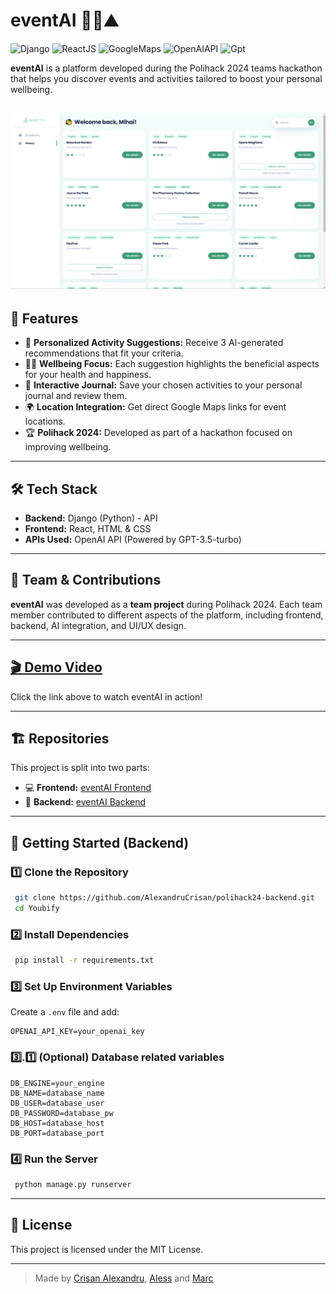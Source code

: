 # eventAI 🧘📍⛰️
![Django](https://img.shields.io/badge/Django-092E20?style=for-the-badge&logo=django&logoColor=green) ![ReactJS](https://img.shields.io/badge/-ReactJs-61DAFB?logo=react&logoColor=white&style=for-the-badge) ![GoogleMaps](https://img.shields.io/badge/GoogleMaps-42ad2a?logo=googlemaps)  ![OpenAIAPI](https://shields.io/badge/-OpenAI-93f6ef?logo=openai) ![Gpt](https://img.shields.io/badge/GPT3.5-74aa9c?logo=openai&logoColor=white)

**eventAI** is a platform developed during the Polihack 2024 teams hackathon that helps you discover events and activities tailored to boost your personal wellbeing.



![error image](https://github.com/AlexandruCrisan/eventAI-backend/blob/master/Capture.PNG?raw=true) 
---

## 🌟 Features

- 🎯 **Personalized Activity Suggestions:** Receive 3 AI-generated recommendations that fit your criteria.
- 💆‍♂️ **Wellbeing Focus:** Each suggestion highlights the beneficial aspects for your health and happiness.
- 📖 **Interactive Journal:** Save your chosen activities to your personal journal and review them.
- 🌍 **Location Integration:** Get direct Google Maps links for event locations.
- 🏆 **Polihack 2024:** Developed as part of a hackathon focused on improving wellbeing.

---

## 🛠️ Tech Stack
- **Backend:** Django (Python) - API
- **Frontend:** React, HTML & CSS
- **APIs Used:** OpenAI API (Powered by GPT-3.5-turbo)

---

## 👥 Team & Contributions
**eventAI** was developed as a **team project** during Polihack 2024. Each team member contributed to different aspects of the platform, including frontend, backend, AI integration, and UI/UX design.

---

## [🎬 Demo Video](https://youtu.be/FzZ33634wio)

Click the link above to watch eventAI in action!

---
## 🏗 Repositories

This project is split into two parts:

- 💻 **Frontend:** [eventAI Frontend](https://github.com/alessela/polihack24-frontend)  
- 🔧 **Backend:** [eventAI Backend](https://github.com/AlexandruCrisan/eventAI-backend)

---

## 🚀 Getting Started (Backend)

### **1️⃣ Clone the Repository**

```sh
 git clone https://github.com/AlexandruCrisan/polihack24-backend.git
 cd Youbify
```

### **2️⃣ Install Dependencies**

```sh
 pip install -r requirements.txt
```

### **3️⃣ Set Up Environment Variables**

Create a `.env` file and add:

```env
OPENAI_API_KEY=your_openai_key
```
### **3️⃣.1️⃣ (Optional) Database related variables**

```env
DB_ENGINE=your_engine
DB_NAME=database_name
DB_USER=database_user
DB_PASSWORD=database_pw
DB_HOST=database_host
DB_PORT=database_port
```


### **4️⃣ Run the Server**

```sh
 python manage.py runserver
```

---

## 📜 License

This project is licensed under the MIT License.

---

> Made by [Crisan Alexandru](https://github.com/AlexandruCrisan), [Aless](https://github.com/alessela) and [Marc](https://github.com/MarcVana)

